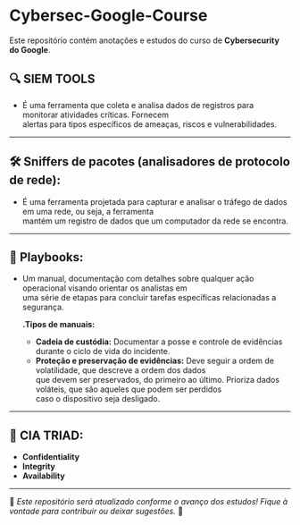 # Cybersec-Google-Course

Este repositório contém anotações e estudos do curso de **Cybersecurity do Google**.  

## 🔍 SIEM TOOLS  

- É uma ferramenta que coleta e analisa dados de registros para monitorar atividades críticas. Fornecem  
  alertas para tipos específicos de ameaças, riscos e vulnerabilidades.  

---

## 🛠️ Sniffers de pacotes (analisadores de protocolo de rede):  

- É uma ferramenta projetada para capturar e analisar o tráfego de dados em uma rede, ou seja, a ferramenta  
  mantém um registro de dados que um computador da rede se encontra.  

---

## 📖 Playbooks:  

- Um manual, documentação com detalhes sobre qualquer ação operacional visando orientar os analistas em  
  uma série de etapas para concluir tarefas específicas relacionadas a segurança.  

  **.Tipos de manuais:**  
  - **Cadeia de custódia:** Documentar a posse e controle de evidências durante o ciclo de vida do incidente.  
  - **Proteção e preservação de evidências:** Deve seguir a ordem de volatilidade, que descreve a ordem dos dados  
    que devem ser preservados, do primeiro ao último. Prioriza dados voláteis, que são aqueles que podem ser perdidos  
    caso o dispositivo seja desligado.  

---

## 🔐 CIA TRIAD:  

- **Confidentiality**  
- **Integrity**  
- **Availability**  

---

📌 *Este repositório será atualizado conforme o avanço dos estudos! Fique à vontade para contribuir ou deixar sugestões.* 🚀  
